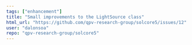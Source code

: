 ```yaml
---
tags: ["enhancement"]
title: "Small improvements to the LightSource class"
html_url: "https://github.com/qpv-research-group/solcore5/issues/12"
user: "dalonsoa"
repo: "qpv-research-group/solcore5"
---
```


